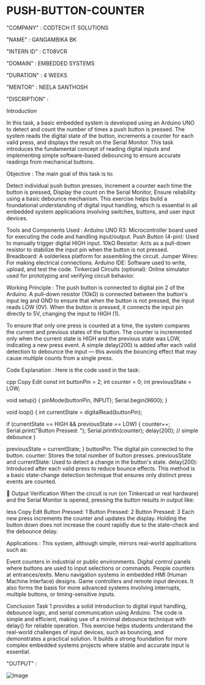 # PUSH-BUTTON-COUNTER

"COMPANY" : CODTECH IT SOLUTIONS

"NAME" : GANGAMBIKA BK

"INTERN ID" : CT08VCR

"DOMAIN" : EMBEDDED SYSTEMS

"DURATION" : 4 WEEKS

"MENTOR" : NEELA SANTHOSH

"DISCRIPTION" :

Introduction

In this task, a basic embedded system is developed using an Arduino UNO to detect and count the number of times a push button is pressed. The system reads the digital state of the button, increments a counter for each valid press, and displays the result on the Serial Monitor. This task introduces the fundamental concept of reading digital inputs and implementing simple software-based debouncing to ensure accurate readings from mechanical buttons.

Objective :
The main goal of this task is to:

Detect individual push button presses,
Increment a counter each time the button is pressed,
Display the count on the Serial Monitor,
Ensure reliability using a basic debounce mechanism.
This exercise helps build a foundational understanding of digital input handling, which is essential in all embedded system applications involving switches, buttons, and user input devices.

Tools and Components Used :
Arduino UNO R3: Microcontroller board used for executing the code and handling input/output.
Push Button (4-pin): Used to manually trigger digital HIGH input.
10kΩ Resistor: Acts as a pull-down resistor to stabilize the input pin when the button is not pressed.
Breadboard: A solderless platform for assembling the circuit.
Jumper Wires: For making electrical connections.
Arduino IDE: Software used to write, upload, and test the code.
Tinkercad Circuits (optional): Online simulator used for prototyping and verifying circuit behavior.

Working Principle :
The push button is connected to digital pin 2 of the Arduino. A pull-down resistor (10kΩ) is connected between the button's input leg and GND to ensure that when the button is not pressed, the input reads LOW (0V). When the button is pressed, it connects the input pin directly to 5V, changing the input to HIGH (1).

To ensure that only one press is counted at a time, the system compares the current and previous states of the button. The counter is incremented only when the current state is HIGH and the previous state was LOW, indicating a new press event. A simple delay(200) is added after each valid detection to debounce the input — this avoids the bouncing effect that may cause multiple counts from a single press.

Code Explanation :
Here is the code used in the task:

cpp
Copy
Edit
const int buttonPin = 2;
int counter = 0;
int previousState = LOW;

void setup() {
  pinMode(buttonPin, INPUT);
  Serial.begin(9600);
}

void loop() {
  int currentState = digitalRead(buttonPin);

  if (currentState == HIGH && previousState == LOW) {
    counter++;
    Serial.print("Button Pressed: ");
    Serial.println(counter);
    delay(200); // simple debounce
  }

  previousState = currentState;
}
buttonPin: The digital pin connected to the button.
counter: Stores the total number of button presses.
previousState and currentState: Used to detect a change in the button's state.
delay(200): Introduced after each valid press to reduce bounce effects.
This method is a basic state-change detection technique that ensures only distinct press events are counted.

🧪 Output Verification
When the circuit is run (on Tinkercad or real hardware) and the Serial Monitor is opened, pressing the button results in output like:

less
Copy
Edit
Button Pressed: 1
Button Pressed: 2
Button Pressed: 3
Each new press increments the counter and updates the display. Holding the button down does not increase the count rapidly due to the state-check and the debounce delay.

Applications :
This system, although simple, mirrors real-world applications such as:

Event counters in industrial or public environments.
Digital control panels where buttons are used to input selections or commands.
People counters at entrances/exits.
Menu navigation systems in embedded HMI (Human Machine Interface) designs.
Game controllers and remote input devices.
It also forms the basis for more advanced systems involving interrupts, multiple buttons, or timing-sensitive inputs.

Conclusion
Task 1 provides a solid introduction to digital input handling, debounce logic, and serial communication using Arduino. The code is simple and efficient, making use of a minimal debounce technique with delay() for reliable operation. This exercise helps students understand the real-world challenges of input devices, such as bouncing, and demonstrates a practical solution. It builds a strong foundation for more complex embedded systems projects where stable and accurate input is essential.

"OUTPUT" :

![Image](https://github.com/user-attachments/assets/bf4fa8ed-0f28-4ad9-b2e6-0cc29d900d64)

